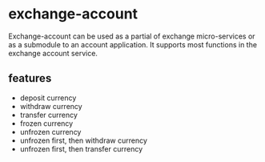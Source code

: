 # exchange-account
Exchange-account can be used as a partial of exchange micro-services or as a submodule to an account application.
It supports most functions in the exchange account service.

## features

- deposit currency
- withdraw currency
- transfer currency
- frozen currency
- unfrozen currency
- unfrozen first, then withdraw currency
- unfrozen first, then transfer currency


